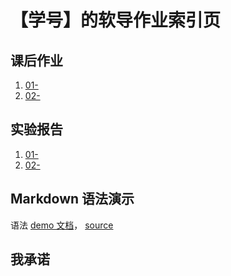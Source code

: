 # 【学号】的软导作业索引页

## 课后作业

1. [01-]()
2. [02-]()

## 实验报告

1. [01-]()
2. [02-]()

## Markdown 语法演示

[](images/exclamation.png) 语法 [demo 文档](demo)， [source](https://github.com/sysu-swi/homework/blob/gh-pages/demo.md)

## 我承诺

